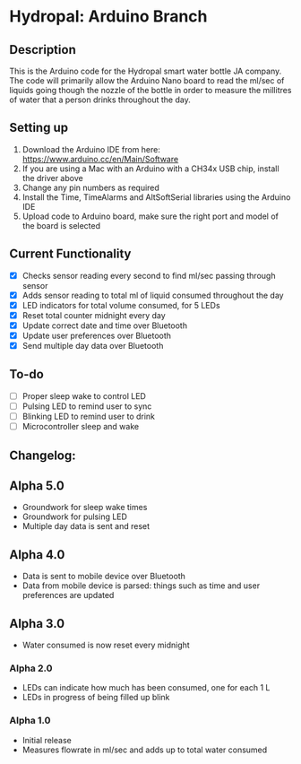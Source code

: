 # Hydropal: Arduino Branch

## Description
This is the Arduino code for the Hydropal smart water bottle JA company. The code will primarily allow the Arduino Nano board to read the ml/sec of liquids going though the nozzle of the bottle in order to measure the millitres of water that a person drinks throughout the day.

## Setting up
1. Download the Arduino IDE from here: https://www.arduino.cc/en/Main/Software
2. If you are using a Mac with an Arduino with a CH34x USB chip, install the driver above
3. Change any pin numbers as required
4. Install the Time, TimeAlarms and AltSoftSerial libraries using the Arduino IDE
5. Upload code to Arduino board, make sure the right port and model of the board is selected

## Current Functionality
- [x] Checks sensor reading every second to find ml/sec passing through sensor
- [x] Adds sensor reading to total ml of liquid consumed throughout the day
- [x] LED indicators for total volume consumed, for 5 LEDs
- [x] Reset total counter midnight every day
- [x] Update correct date and time over Bluetooth
- [x] Update user preferences over Bluetooth
- [x] Send multiple day data over Bluetooth

## To-do
- [ ] Proper sleep wake to control LED
- [ ] Pulsing LED to remind user to sync
- [ ] Blinking LED to remind user to drink
- [ ] Microcontroller sleep and wake

## Changelog:

## Alpha 5.0
- Groundwork for sleep wake times
- Groundwork for pulsing LED
- Multiple day data is sent and reset

## Alpha 4.0
- Data is sent to mobile device over Bluetooth
- Data from mobile device is parsed: things such as time and user preferences are updated

## Alpha 3.0
- Water consumed is now reset every midnight

### Alpha 2.0
- LEDs can indicate how much has been consumed, one for each 1 L
- LEDs in progress of being filled up blink

### Alpha 1.0
- Initial release
- Measures flowrate in ml/sec and adds up to total water consumed
